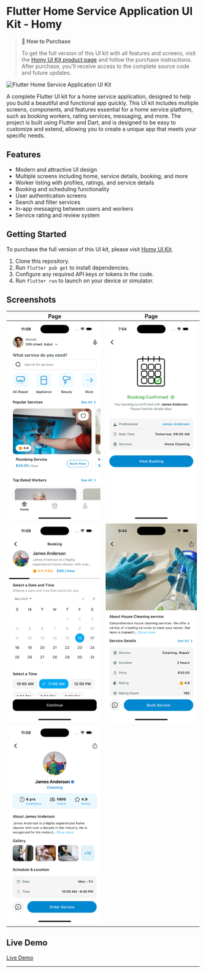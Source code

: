 # Flutter Home Service Application UI Kit - Homy

> **🛒 How to Purchase**
>
> To get the full version of this UI kit with all features and screens, visit the [Homy UI Kit product page](https://afgprogrammer.com/) and follow the purchase instructions. After purchase, you'll receive access to the complete source code and future updates.

![Flutter Home Service Application UI Kit](assets/screenshots/flutter-homy-ui-kit.png)

A complete Flutter UI kit for a home service application, designed to help you build a beautiful and functional app quickly. This UI kit includes multiple screens, components, and features essential for a home service platform, such as booking workers, rating services, messaging, and more. The project is built using Flutter and Dart, and is designed to be easy to customize and extend, allowing you to create a unique app that meets your specific needs.

## Features
- Modern and attractive UI design
- Multiple screens including home, service details, booking, and more
- Worker listing with profiles, ratings, and service details
- Booking and scheduling functionality
- User authentication screens
- Search and filter services
- In-app messaging between users and workers
- Service rating and review system

## Getting Started
To purchase the full version of this UI kit, please visit [Homy UI Kit](https://afgprogrammer.com/).

1. Clone this repository.
2. Run `flutter pub get` to install dependencies.
3. Configure any required API keys or tokens in the code.
4. Run `flutter run` to launch on your device or simulator.

## Screenshots

 | Page | Page
|---|---|
| <img alt="Flutter Home Service Application UI Kit" src="assets/screenshots/flutter-homy-ui-kit-home-screen.png" width="400px" /> | <img alt="Flutter Home Service Application UI Kit" src="assets/screenshots/flutter-homy-ui-kit-appointment-screen.png" width="400px" /> |
| <img alt="Flutter Home Service Application UI Kit" src="assets/screenshots/flutter-homy-ui-kit-booking-screen.png" width="400px" /> | <img alt="Flutter Home Service Application UI Kit" src="assets/screenshots/flutter-homy-ui-kit-service-screen.png" width="400px" /> |
| <img alt="Flutter Home Service Application UI Kit" src="assets/screenshots/flutter-homy-ui-kit-worker-screen.png" width="400px" /> |


## Live Demo
[Live Demo](https://afgprogrammer.com/)

---